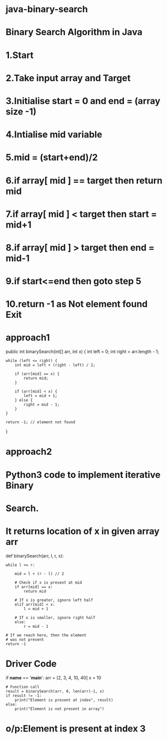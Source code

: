# java-binary-search
# Binary Search Algorithm in Java
# 1.Start
# 2.Take input array and Target
# 3.Initialise start = 0 and end = (array size -1)
# 4.Intialise mid variable
# 5.mid = (start+end)/2
# 6.if array[ mid ] == target then return mid
# 7.if array[ mid ] < target then start = mid+1
# 8.if array[ mid ] > target then end = mid-1
# 9.if start<=end then goto step 5
# 10.return -1 as Not element found Exit
# approach1
public int binarySearch(int[] arr, int x) {
    int left = 0;
    int right = arr.length - 1;

    while (left <= right) {
        int mid = left + (right - left) / 2;

        if (arr[mid] == x) {
            return mid;
        }

        if (arr[mid] < x) {
            left = mid + 1;
        } else {
            right = mid - 1;
        }
    }

    return -1; // element not found
}

# approach2
# Python3 code to implement iterative Binary
# Search.


# It returns location of x in given array arr
def binarySearch(arr, l, r, x):

	while l <= r:

		mid = l + (r - l) // 2

		# Check if x is present at mid
		if arr[mid] == x:
			return mid

		# If x is greater, ignore left half
		elif arr[mid] < x:
			l = mid + 1

		# If x is smaller, ignore right half
		else:
			r = mid - 1

	# If we reach here, then the element
	# was not present
	return -1


# Driver Code
if __name__ == '__main__':
	arr = [2, 3, 4, 10, 40]
	x = 10

	# Function call
	result = binarySearch(arr, 0, len(arr)-1, x)
	if result != -1:
		print("Element is present at index", result)
	else:
		print("Element is not present in array")
# o/p:Element is present at index 3
